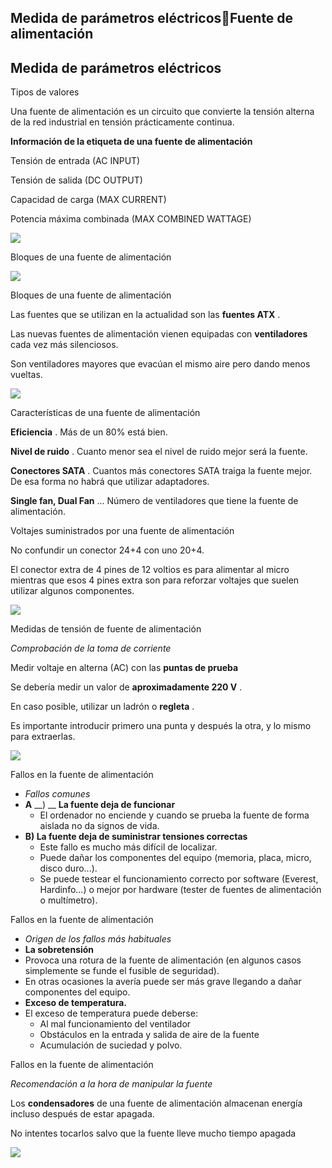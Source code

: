 ## Medida de parámetros eléctricosFuente de alimentación

## Medida de parámetros eléctricos

Tipos de valores

Una fuente de alimentación es un circuito que convierte la tensión alterna de la red industrial en tensión prácticamente continua\.

__Información de la etiqueta de una fuente de alimentación__

Tensión de entrada \(AC INPUT\)

Tensión de salida \(DC OUTPUT\)

Capacidad de carga \(MAX CURRENT\)

Potencia máxima combinada \(MAX COMBINED WATTAGE\)

![](img/3%20Fuentes%20de%20alimentacion0.jpg)

Bloques de una fuente de alimentación

![](img/3%20Fuentes%20de%20alimentacion1.png)

Bloques de una fuente de alimentación

Las fuentes que se utilizan en la actualidad son las  __fuentes ATX__ \.

Las nuevas fuentes de alimentación vienen equipadas con  __ventiladores__  cada vez más silenciosos\.

Son ventiladores mayores que evacúan el mismo aire pero dando menos vueltas\.

![](img/3%20Fuentes%20de%20alimentacion2.jpg)

Características de una fuente de alimentación

__Eficiencia__ \. Más de un 80% está bien\.

__Nivel de ruido__ \. Cuanto menor sea el nivel de ruido mejor será la fuente\.

__Conectores SATA__ \. Cuantos más conectores SATA traiga la fuente mejor\. De esa forma no habrá que utilizar adaptadores\.

__Single fan\, Dual Fan__ \.\.\. Número de ventiladores que tiene la fuente de alimentación\.

Voltajes suministrados por una fuente de alimentación

No confundir un conector 24\+4 con uno 20\+4\.

El conector extra de 4 pines de 12 voltios es para alimentar al micro mientras que esos 4 pines extra son para reforzar voltajes que suelen utilizar algunos componentes\.

![](img/3%20Fuentes%20de%20alimentacion3.png)

Medidas de tensión de fuente de alimentación

_Comprobación de la toma de corriente_

Medir voltaje en alterna \(AC\) con las  __puntas de prueba__

Se debería medir un valor de  __aproximadamente 220 V__ \.

En caso posible\, utilizar un ladrón o  __regleta__ \.

Es importante introducir primero una punta y después la otra\, y lo mismo para extraerlas\.

![](img/3%20Fuentes%20de%20alimentacion4.png)

Fallos en la fuente de alimentación

* _Fallos comunes_
* __A__  __\) __  __La fuente deja de funcionar__
  * El ordenador no enciende y cuando se prueba la fuente de forma aislada no da signos de vida\.
* __B\) La fuente deja de suministrar tensiones correctas__
  * Este fallo es mucho más difícil de localizar\.
  * Puede dañar los componentes del equipo \(memoria\, placa\, micro\, disco duro\.\.\.\)\.
  * Se puede testear el funcionamiento correcto por software \(Everest\, Hardinfo\.\.\.\) o mejor por hardware \(tester de fuentes de alimentación o multímetro\)\.

Fallos en la fuente de alimentación

* _Origen de los fallos más habituales_
* __La sobretensión__
* Provoca una rotura de la fuente de alimentación \(en algunos casos simplemente se funde el fusible de seguridad\)\.
* En otras ocasiones la avería puede ser más grave llegando a dañar componentes del equipo\.
* __Exceso de temperatura\.__
* El exceso de temperatura puede deberse:
  * Al mal funcionamiento del ventilador
  * Obstáculos en la entrada y salida de aire de la fuente
  * Acumulación de suciedad y polvo\.

Fallos en la fuente de alimentación

_Recomendación a la hora de manipular la fuente_

Los  __condensadores__  de una fuente de alimentación almacenan energía incluso después de estar apagada\.

No intentes tocarlos salvo que la fuente lleve mucho tiempo apagada

![](img/3%20Fuentes%20de%20alimentacion5.jpg)


